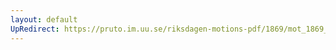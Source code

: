 ```yaml
---
layout: default
UpRedirect: https://pruto.im.uu.se/riksdagen-motions-pdf/1869/mot_1869__ak__1.pdf
---
```


